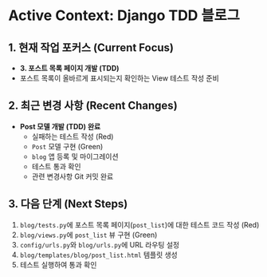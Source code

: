 # Active Context: Django TDD 블로그

## 1. 현재 작업 포커스 (Current Focus)

- **3. 포스트 목록 페이지 개발 (TDD)**
- 포스트 목록이 올바르게 표시되는지 확인하는 View 테스트 작성 준비

## 2. 최근 변경 사항 (Recent Changes)

- **Post 모델 개발 (TDD) 완료**
    - 실패하는 테스트 작성 (Red)
    - `Post` 모델 구현 (Green)
    - `blog` 앱 등록 및 마이그레이션
    - 테스트 통과 확인
    - 관련 변경사항 Git 커밋 완료

## 3. 다음 단계 (Next Steps)

1.  `blog/tests.py`에 포스트 목록 페이지(`post_list`)에 대한 테스트 코드 작성 (Red)
2.  `blog/views.py`에 `post_list` 뷰 구현 (Green)
3.  `config/urls.py`와 `blog/urls.py`에 URL 라우팅 설정
4.  `blog/templates/blog/post_list.html` 템플릿 생성
5.  테스트 실행하여 통과 확인
